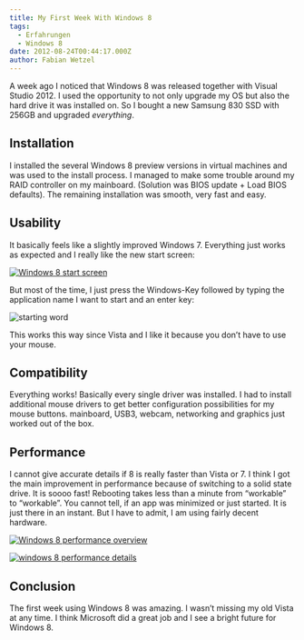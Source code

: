 ```yaml
---
title: My First Week With Windows 8
tags:
  - Erfahrungen
  - Windows 8
date: 2012-08-24T00:44:17.000Z
author: Fabian Wetzel
---
```


A week ago I noticed that Windows 8 was released together with Visual Studio 2012\. I used the opportunity to not only upgrade my OS but also the hard drive it was installed on. So I bought a new Samsung 830 SSD with 256GB and upgraded *everything*.

## Installation

I installed the several Windows 8 preview versions in virtual machines and was used to the install process. I managed to make some trouble around my RAID controller on my mainboard. (Solution was BIOS update + Load BIOS defaults). The remaining installation was smooth, very fast and easy.

## Usability

It basically feels like a slightly improved Windows 7\. Everything just works as expected and I really like the new start screen:

[![Windows 8 start screen](windows_8_start_screen_thumb.png "Windows 8 start screen")](windows_8_start_screen.png)

But most of the time, I just press the Windows-Key followed by typing the application name I want to start and an enter key:

![starting word](starting_word6.png "starting word")

This works this way since Vista and I like it because you don’t have to use your mouse.

## Compatibility

Everything works! Basically every single driver was installed. I had to install additional mouse drivers to get better configuration possibilities for my mouse buttons. mainboard, USB3, webcam, networking and graphics just worked out of the box.

## Performance

I cannot give accurate details if 8 is really faster than Vista or 7\. I think I got the main improvement in performance because of switching to a solid state drive. It is soooo fast! Rebooting takes less than a minute from “workable” to “workable”. You cannot tell, if an app was minimized or just started. It is just there in an instant. But I have to admit, I am using fairly decent hardware.

[![Windows 8 performance overview](windows_8_performance1_thumb.png "Windows 8 performance overview")](windows_8_performance1.png)

[![windows 8 performance details](windows_8_performance2_thumb.png "windows 8 performance details")](windows_8_performance2.png)

## Conclusion

The first week using Windows 8 was amazing. I wasn’t missing my old Vista at any time. I think Microsoft did a great job and I see a bright future for Windows 8.


